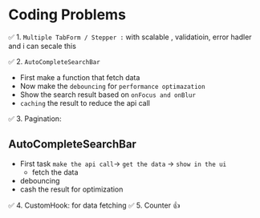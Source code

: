 # Coding Problems

✅ 1. `Multiple TabForm / Stepper :` with scalable , validatioin, error hadler and i can secale this 

✅ 2. `AutoCompleteSearchBar`

-   First make a function that fetch data
-   Now make the `debouncing` for `performance optimazation`
-   Show the search result based on `onFocus and onBlur`
-   `caching` the result to reduce the api call 


✅ 3. Pagination:

## AutoCompleteSearchBar

- First task `make the api call`-> `get the data` -> `show in the ui`
    - fetch the data
- debouncing
- cash the result for optimization

✅ 4. CustomHook: for data fetching 
✅ 5. Counter 👍



